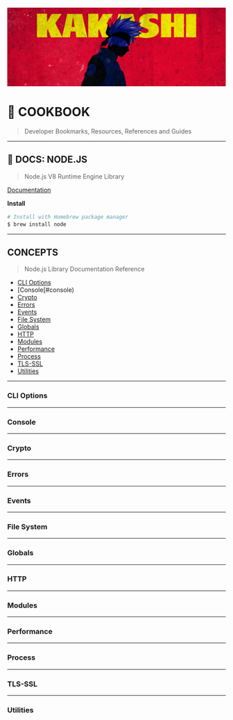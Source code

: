 ![0xKakashi](../banner.png)

# 📔 COOKBOOK

> Developer Bookmarks, Resources, References and Guides

---

## 📄 DOCS: NODE.JS

> Node.js V8 Runtime Engine Library

[Documentation](https://nodejs.org/docs/)

__Install__

```bash
# Install with Homebrew package manager
$ brew install node
```

---

## CONCEPTS

> Node.js Library Documentation Reference

* [CLI Options](#cli-options)
* [Console[#console)
* [Crypto](#crypto)
* [Errors](#errors)
* [Events](#events)
* [File System](#file-system)
* [Globals](#globals)
* [HTTP](#http)
* [Modules](#modules)
* [Performance](#performance)
* [Process](#process)
* [TLS-SSL](#tls-ssl)
* [Utilities](#utilities)

---

### CLI Options

---

### Console

---

### Crypto

---

### Errors

---

### Events

---

### File System

---

### Globals

---

### HTTP

---

### Modules

---

### Performance

---

### Process

---

### TLS-SSL

---

### Utilities
